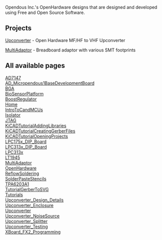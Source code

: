 Opendous Inc.'s OpenHardware designs that are designed and developed using Free and Open Source Software.

## Projects ##

[Upconverter](https://github.com/ha7ilm/opendous/wiki/Upconverter) - Open Hardware MF/HF to VHF Upconverter

[MultiAdaptor](https://github.com/ha7ilm/opendous/wiki/MultiAdaptor) - Breadboard adaptor with various SMT footprints

## All available pages

[AD7147](https://github.com/ha7ilm/opendous/wiki/AD7147)<br />
[AD_Micropendous1BaseDevelopmentBoard](https://github.com/ha7ilm/opendous/wiki/AD_Micropendous1BaseDevelopmentBoard)<br />
[BGA](https://github.com/ha7ilm/opendous/wiki/BGA)<br />
[BioSensorPlatform](https://github.com/ha7ilm/opendous/wiki/BioSensorPlatform)<br />
[BoostRegulator](https://github.com/ha7ilm/opendous/wiki/BoostRegulator)<br />
[Home](https://github.com/ha7ilm/opendous/wiki/Home)<br />
[IntroToCandMCUs](https://github.com/ha7ilm/opendous/wiki/IntroToCandMCUs)<br />
[Isolator](https://github.com/ha7ilm/opendous/wiki/Isolator)<br />
[JTAG](https://github.com/ha7ilm/opendous/wiki/JTAG)<br />
[KiCADTutorialAddingLibraries](https://github.com/ha7ilm/opendous/wiki/KiCADTutorialAddingLibraries)<br />
[KiCADTutorialCreatingGerberFiles](https://github.com/ha7ilm/opendous/wiki/KiCADTutorialCreatingGerberFiles)<br />
[KiCADTutorialOpeningProjects](https://github.com/ha7ilm/opendous/wiki/KiCADTutorialOpeningProjects)<br />
[LPC175x_DIP_Board](https://github.com/ha7ilm/opendous/wiki/LPC175x_DIP_Board)<br />
[LPC313x_DIP_Board](https://github.com/ha7ilm/opendous/wiki/LPC313x_DIP_Board)<br />
[LPC313x](https://github.com/ha7ilm/opendous/wiki/LPC313x)<br />
[LT1945](https://github.com/ha7ilm/opendous/wiki/LT1945)<br />
[MultiAdaptor](https://github.com/ha7ilm/opendous/wiki/MultiAdaptor)<br />
[OpenHardware](https://github.com/ha7ilm/opendous/wiki/OpenHardware)<br />
[ReflowSoldering](https://github.com/ha7ilm/opendous/wiki/ReflowSoldering)<br />
[SolderPasteStencils](https://github.com/ha7ilm/opendous/wiki/SolderPasteStencils)<br />
[TPA6203A1](https://github.com/ha7ilm/opendous/wiki/TPA6203A1)<br />
[TutorialGerberToSVG](https://github.com/ha7ilm/opendous/wiki/TutorialGerberToSVG)<br />
[Tutorials](https://github.com/ha7ilm/opendous/wiki/Tutorials)<br />
[Upconverter_Design_Details](https://github.com/ha7ilm/opendous/wiki/Upconverter_Design_Details)<br />
[Upconverter_Enclosure](https://github.com/ha7ilm/opendous/wiki/Upconverter_Enclosure)<br />
[Upconverter](https://github.com/ha7ilm/opendous/wiki/Upconverter)<br />
[Upconverter_NoiseSource](https://github.com/ha7ilm/opendous/wiki/Upconverter_NoiseSource)<br />
[Upconverter_Splitter](https://github.com/ha7ilm/opendous/wiki/Upconverter_Splitter)<br />
[Upconverter_Testing](https://github.com/ha7ilm/opendous/wiki/Upconverter_Testing)<br />
[XBoard_FX2_Programming](https://github.com/ha7ilm/opendous/wiki/XBoard_FX2_Programming)<br />
